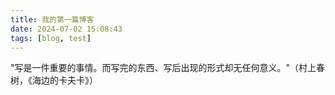 ```yaml
---
title: 我的第一篇博客
date: 2024-07-02 15:08:43
tags: [blog, test]
---
```


"写是一件重要的事情。而写完的东西、写后出现的形式却无任何意义。"（村上春树，《海边的卡夫卡》）
